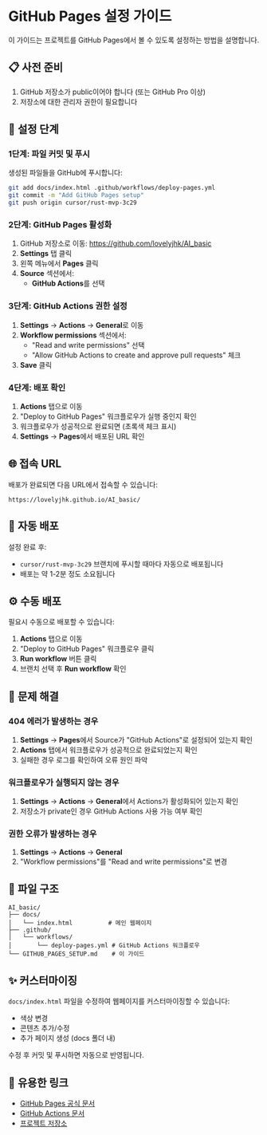 # GitHub Pages 설정 가이드

이 가이드는 프로젝트를 GitHub Pages에서 볼 수 있도록 설정하는 방법을 설명합니다.

## 📋 사전 준비

1. GitHub 저장소가 public이어야 합니다 (또는 GitHub Pro 이상)
2. 저장소에 대한 관리자 권한이 필요합니다

## 🚀 설정 단계

### 1단계: 파일 커밋 및 푸시

생성된 파일들을 GitHub에 푸시합니다:

```bash
git add docs/index.html .github/workflows/deploy-pages.yml
git commit -m "Add GitHub Pages setup"
git push origin cursor/rust-mvp-3c29
```

### 2단계: GitHub Pages 활성화

1. GitHub 저장소로 이동: https://github.com/lovelyjhk/AI_basic
2. **Settings** 탭 클릭
3. 왼쪽 메뉴에서 **Pages** 클릭
4. **Source** 섹션에서:
   - **GitHub Actions**를 선택

### 3단계: GitHub Actions 권한 설정

1. **Settings** → **Actions** → **General**로 이동
2. **Workflow permissions** 섹션에서:
   - "Read and write permissions" 선택
   - "Allow GitHub Actions to create and approve pull requests" 체크
3. **Save** 클릭

### 4단계: 배포 확인

1. **Actions** 탭으로 이동
2. "Deploy to GitHub Pages" 워크플로우가 실행 중인지 확인
3. 워크플로우가 성공적으로 완료되면 (초록색 체크 표시)
4. **Settings** → **Pages**에서 배포된 URL 확인

## 🌐 접속 URL

배포가 완료되면 다음 URL에서 접속할 수 있습니다:

```
https://lovelyjhk.github.io/AI_basic/
```

## 🔄 자동 배포

설정 완료 후:
- `cursor/rust-mvp-3c29` 브랜치에 푸시할 때마다 자동으로 배포됩니다
- 배포는 약 1-2분 정도 소요됩니다

## ⚙️ 수동 배포

필요시 수동으로 배포할 수 있습니다:

1. **Actions** 탭으로 이동
2. "Deploy to GitHub Pages" 워크플로우 클릭
3. **Run workflow** 버튼 클릭
4. 브랜치 선택 후 **Run workflow** 확인

## 🐛 문제 해결

### 404 에러가 발생하는 경우

1. **Settings** → **Pages**에서 Source가 "GitHub Actions"로 설정되어 있는지 확인
2. **Actions** 탭에서 워크플로우가 성공적으로 완료되었는지 확인
3. 실패한 경우 로그를 확인하여 오류 원인 파악

### 워크플로우가 실행되지 않는 경우

1. **Settings** → **Actions** → **General**에서 Actions가 활성화되어 있는지 확인
2. 저장소가 private인 경우 GitHub Actions 사용 가능 여부 확인

### 권한 오류가 발생하는 경우

1. **Settings** → **Actions** → **General**
2. "Workflow permissions"를 "Read and write permissions"로 변경

## 📝 파일 구조

```
AI_basic/
├── docs/
│   └── index.html          # 메인 웹페이지
├── .github/
│   └── workflows/
│       └── deploy-pages.yml # GitHub Actions 워크플로우
└── GITHUB_PAGES_SETUP.md    # 이 가이드
```

## ✨ 커스터마이징

`docs/index.html` 파일을 수정하여 웹페이지를 커스터마이징할 수 있습니다:
- 색상 변경
- 콘텐츠 추가/수정
- 추가 페이지 생성 (docs 폴더 내)

수정 후 커밋 및 푸시하면 자동으로 반영됩니다.

## 🔗 유용한 링크

- [GitHub Pages 공식 문서](https://docs.github.com/en/pages)
- [GitHub Actions 문서](https://docs.github.com/en/actions)
- [프로젝트 저장소](https://github.com/lovelyjhk/AI_basic)
